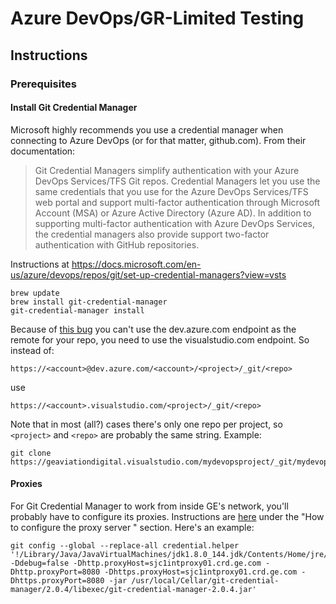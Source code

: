 # Azure DevOps/GR-Limited Testing

## Instructions

### Prerequisites

#### Install Git Credential Manager

Microsoft highly recommends you use a credential manager when connecting to Azure DevOps (or for that matter, github.com). From their documentation:

> Git Credential Managers simplify authentication with your Azure DevOps Services/TFS Git repos. Credential Managers let you use the same credentials that you use for the Azure DevOps Services/TFS web portal and support multi-factor authentication through Microsoft Account (MSA) or Azure Active Directory (Azure AD). In addition to supporting multi-factor authentication with Azure DevOps Services, the credential managers also provide support two-factor authentication with GitHub repositories.

Instructions at https://docs.microsoft.com/en-us/azure/devops/repos/git/set-up-credential-managers?view=vsts

```
brew update
brew install git-credential-manager
git-credential-manager install
```

Because of [this bug](https://github.com/Microsoft/Git-Credential-Manager-for-Mac-and-Linux/issues/90) you can't use the dev.azure.com endpoint as the remote for your repo, you need to use the visualstudio.com endpoint. So instead of:

```
https://<account>@dev.azure.com/<account>/<project>/_git/<repo>
```

use

```
https://<account>.visualstudio.com/<project>/_git/<repo>
```

Note that in most (all?) cases there's only one repo per project, so `<project>` and `<repo>` are probably the same string. Example:

```
git clone https://geaviationdigital.visualstudio.com/mydevopsproject/_git/mydevopsproject
```

#### Proxies

For Git Credential Manager to work from inside GE's network, you'll probably have to configure its proxies. Instructions are [here](https://github.com/Microsoft/Git-Credential-Manager-for-Mac-and-Linux/blob/master/Install.md) under the "How to configure the proxy server
" section. Here's an example:

```
git config --global --replace-all credential.helper '!/Library/Java/JavaVirtualMachines/jdk1.8.0_144.jdk/Contents/Home/jre/bin/java -Ddebug=false -Dhttp.proxyHost=sjc1intproxy01.crd.ge.com -Dhttp.proxyPort=8080 -Dhttps.proxyHost=sjc1intproxy01.crd.ge.com -Dhttps.proxyPort=8080 -jar /usr/local/Cellar/git-credential-manager/2.0.4/libexec/git-credential-manager-2.0.4.jar'
```
